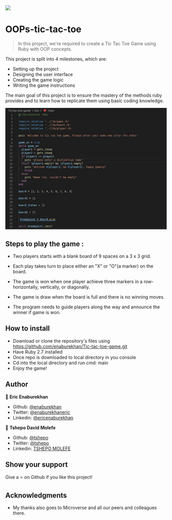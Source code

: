 ![](https://img.shields.io/badge/Microverse-blueviolet)

# OOPs-tic-tac-toe

> In this project, we're required to create a Tic Tac Toe Game using Ruby with OOP concepts.

This project is split into 4 milestones, which are:

- Setting up the project
- Designing the user interface
- Creating the game logic
- Writing the game instructions

The main goal of this project is to ensure the mastery of the methods ruby provides and to learn how to replicate them using basic coding knowledge.

![screenshot](./readme.png)

## Steps to play the game : 

- Two players starts with a blank board of 9 spaces on a 3 x 3 grid.

- Each play takes turn to place either an "X" or "O"(a marker) on the board.

- The game is won when one player achieve three markers in a row-horizontally, vertically, or diagonally.

- The game is draw when the board is full and there is no winning moves.

- The program needs to guide players along the way and announce the winner if game is won.

## How to install

- Download or clone the repository's files using https://github.com/enaburekhan/Tic-tac-toe-game.git
- Have Ruby 2.7 installed
- Once repo is downloaded to local directory in you console 
- Cd into the local directory and run cmd: main
- Enjoy the game!

## Author

👤 **Eric Enaburekhan**

- Github: [@enaburekhan](https://github.com/enaburekhan)
- Twitter: [@enaburekhaneric](https://twitter.com/enaburekhaneric)
- Linkedin: [@ericenaburekhan](https://www.linkedin.com/in/eric-enaburekhan-801a28100/)

👤 **Tshepo David Molefe**

- Github: [@tshepo](https://github.com/TSHEPO-CLOUD)
- Twitter: [@tshepo](https://twitter.com/tshepomolefe)
- Linkedin: [TSHEPO MOLEFE](https://linkedin.com/tshepo-molefe)

## Show your support

Give a ⭐️ on Github if you like this project!

## Acknowledgments

- My thanks also goes to Microverse and all our peers and colleagues there.


